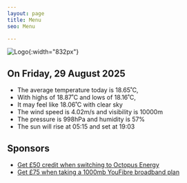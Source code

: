```yaml
---
layout: page
title: Menu
seo: Menu

---
```


![Logo](/images/logo.jpg){:width="832px"}

<!-- weather_marker starts -->
## On Friday, 29 August 2025

- The average temperature today is 18.65˚C,
- With highs of 18.87˚C and lows of 18.16˚C,
- It may feel like 18.06˚C with clear sky
- The wind speed is 4.02m/s and visibility is 10000m
- The pressure is 998hPa and humidity is 57%
- The sun will rise at 05:15 and set at 19:03

<!-- weather_marker ends -->

## Sponsors

- [Get £50 credit when switching to Octopus Energy](https://bit.ly/3oD1nnS)
- [Get £75 when taking a 1000mb YouFibre broadband plan](https://aklam.io/91zWhU?)
